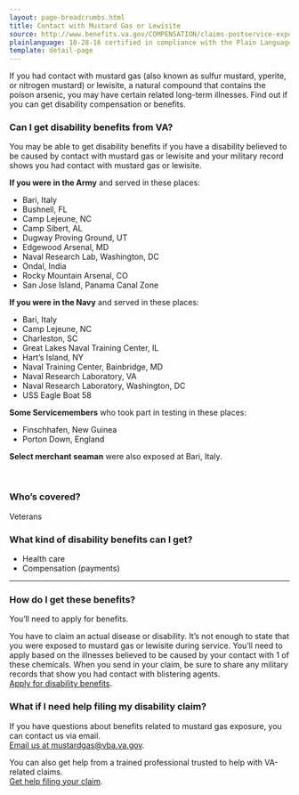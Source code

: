 ```yaml
---
layout: page-breadcrumbs.html
title: Contact with Mustard Gas or Lewisite
source: http://www.benefits.va.gov/COMPENSATION/claims-postservice-exposures-mustard.asp
plainlanguage: 10-28-16 certified in compliance with the Plain Language Act
template: detail-page
---
```


<div class="va-introtext">

If you had contact with mustard gas (also known as sulfur mustard, yperite, or nitrogen mustard) or lewisite, a natural compound that contains the poison arsenic, you may have certain related long-term illnesses. Find out if you can get disability compensation or benefits.

</div>


<div class="feature" markdown="1">

### Can I get disability benefits from VA?

You may be able to get disability benefits if you have a disability believed to be caused by contact with mustard gas or lewisite and your military record shows you had contact with mustard gas or lewisite.

**If you were in the Army** and served in these places:
- Bari, Italy
- Bushnell, FL
- Camp Lejeune, NC
- Camp Sibert, AL
- Dugway Proving Ground, UT
- Edgewood Arsenal, MD
- Naval Research Lab, Washington, DC
- Ondal, India
- Rocky Mountain Arsenal, CO
- San Jose Island, Panama Canal Zone

**If you were in the Navy** and served in these places:
- Bari, Italy
- Camp Lejeune, NC
- Charleston, SC
- Great Lakes Naval Training Center, IL
- Hart’s Island, NY
- Naval Training Center, Bainbridge, MD
- Naval Research Laboratory, VA
- Naval Research Laboratory, Washington, DC
- USS Eagle Boat 58

**Some Servicemembers** who took part in testing in these places:
 - Finschhafen, New Guinea
 - Porton Down, England
 
**Select merchant seaman** were also exposed at Bari, Italy.

<br>

### Who’s covered?

Veterans

</div>

### What kind of disability benefits can I get?

- Health care
- Compensation (payments)

-----

### How do I get these benefits?

You’ll need to apply for benefits. 

You have to claim an actual disease or disability. It’s not enough to state that you were exposed to mustard gas or lewisite during service. You’ll need to apply based on the illnesses believed to be caused by your contact with 1 of these chemicals. When you send in your claim, be sure to share any military records that show you had contact with blistering agents. <br>
[Apply for disability benefits](/disability-benefits/apply/).

### What if I need help filing my disability claim?

If you have questions about benefits related to mustard gas exposure, you can contact us via email. <br> <a href="mailto:mustardgas@vba.va.gov">Email us at mustardgas@vba.va.gov</a>.

You can also get help from a trained professional trusted to help with VA-related claims. <br> [Get help filing your claim](/disability-benefits/apply/help/).

